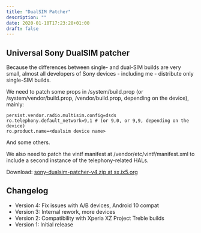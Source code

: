 ```yaml
---
title: "DualSIM Patcher"
description: ""
date: 2020-01-10T17:23:28+01:00
draft: false
---
```

## Universal Sony DualSIM patcher

Because the differences between single- and dual-SIM builds are very small,
almost all developers of Sony devices - including me - distribute only
single-SIM builds.

We need to patch some props in /system/build.prop (or /system/vendor/build.prop,
/vendor/build.prop, depending on the device), mainly:
```
persist.vendor.radio.multisim.config=dsds
ro.telephony.default_network=9,1 # (or 9,0, or 9,9, depending on the device)
ro.product.name=<dualsim device name>
```

And some others.

We also need to patch the vintf manifest at /vendor/etc/vintf/manifest.xml to
include a second instance of the telephony-related HALs.

Download: [sony-dualsim-patcher-v4.zip at sx.ix5.org][download]

## Changelog

- Version 4: Fix issues with A/B devices, Android 10 compat
- Version 3: Internal rework, more devices
- Version 2: Compatibility with Xperia XZ Project Treble builds
- Version 1: Initial release

[download]: https://sx.ix5.org/files/builds/sony/sony-dualsim-patcher-v4.zip
